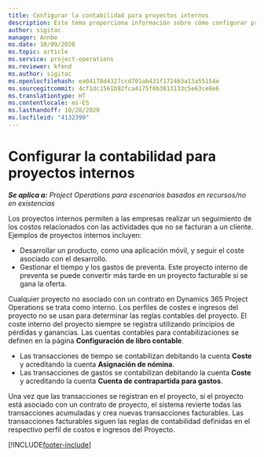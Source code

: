 ```yaml
---
title: Configurar la contabilidad para proyectos internos
description: Este tema proporciona información sobre cómo configurar prácticas de contabilidad para proyectos internos en Project Operations.
author: sigitac
manager: Annbe
ms.date: 10/09/2020
ms.topic: article
ms.service: project-operations
ms.reviewer: kfend
ms.author: sigitac
ms.openlocfilehash: ea04178d4327ccd701ab431f172463a13a55154e
ms.sourcegitcommit: 4cf1dc1561b92fca4175f0b3813133c5e63ce8e6
ms.translationtype: HT
ms.contentlocale: es-ES
ms.lasthandoff: 10/28/2020
ms.locfileid: "4132399"
---
```

# <a name="configure-accounting-for-internal-projects"></a>Configurar la contabilidad para proyectos internos

_**Se aplica a:** Project Operations para escenarios basados en recursos/no en existencias_

Los proyectos internos permiten a las empresas realizar un seguimiento de los costos relacionados con las actividades que no se facturan a un cliente. Ejemplos de proyectos internos incluyen:

- Desarrollar un producto, como una aplicación móvil, y seguir el coste asociado con el desarrollo.
- Gestionar el tiempo y los gastos de preventa. Este proyecto interno de preventa se puede convertir más tarde en un proyecto facturable si se gana la oferta.

Cualquier proyecto no asociado con un contrato en Dynamics 365 Project Operations se trata como interno. Los perfiles de costes e ingresos del proyecto no se usan para determinar las reglas contables del proyecto. El coste interno del proyecto siempre se registra utilizando principios de pérdidas y ganancias. Las cuentas contables para contabilizaciones se definen en la página **Configuración de libro contable**.

- Las transacciones de tiempo se contabilizan debitando la cuenta **Coste** y acreditando la cuenta **Asignación de nómina**.
- Las transacciones de gastos se contabilizan debitando la cuenta **Coste** y acreditando la cuenta **Cuenta de contrapartida para gastos**.

Una vez que las transacciones se registran en el proyecto, si el proyecto está asociado con un contrato de proyecto, el sistema revierte todas las transacciones acumuladas y crea nuevas transacciones facturables. Las transacciones facturables siguen las reglas de contabilidad definidas en el respectivo perfil de costos e ingresos del Proyecto.




[!INCLUDE[footer-include](../includes/footer-banner.md)]